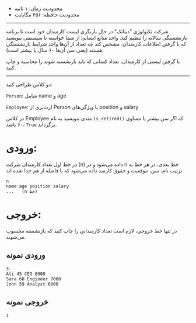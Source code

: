 + محدودیت زمان: ۱ ثانیه
+ محدودیت حافظه: ۲۵۶ مگابایت

----------

شرکت تکنولوژی "دیتا‌تک" در حال بازنگری لیست کارمندان خود است تا برنامه بازنشستگی سالانه را تنظیم کند. واحد منابع انسانی از شما خواسته تا سیستمی بنویسید که با گرفتن اطلاعات کارمندان، مشخص کند چه تعداد از آن‌ها واجد شرایط بازنشستگی هستند (یعنی سن آن‌ها ۶۰ سال یا بیشتر است).

با گرفتن لیستی از کارمندان، تعداد کسانی که باید بازنشسته شوند را محاسبه و چاپ کنید.

---

دو کلاس طراحی کنید:

`Person`: شامل name و age

`Employee`: ارث‌بری از Person با ویژگی‌های position و salary

در کلاس Employee متدی بنویسید به نام `is_retired()` که اگر سن بیشتر یا مساوی ۶۰ باشد، `True` برگرداند.

# ورودی:
در خط اول تعداد کارمندان شرکت (n) داده می‌شود و در n خط بعدی، در هر خط به ترتیب نام، سن، موقعیت و حقوق کارمند داده می‌شود که با فاصله از هم جدا شده اند.
```
n
name age position salary
...   (n خط)
```


# خروجی:
در تنها خط خروجی، لازم است تعداد کارمندانی را چاپ کنید که بازنشسته محسوب می‌شوند.

## ورودی نمونه
```
3
Ali 45 CEO 8000
Sara 60 Engineer 7000
John 59 Analyst 6000
```

## خروجی نمونه
```
1
```
